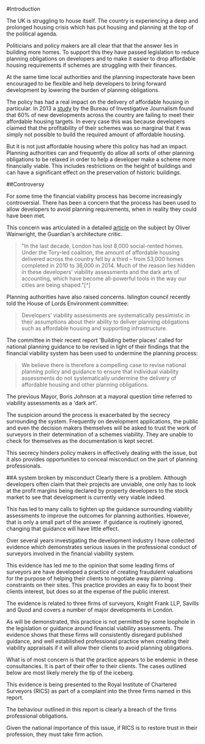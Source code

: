 #Introduction

The UK is struggling to house itself. The country is experiencing a deep and prolonged housing crisis which has put housing and planning at the top of the political agenda. 

Politicians and policy makers are all clear that that the answer lies in building more homes. To support this they have passed legislation to reduce planning obligations on developers and to make it easier to drop affordable housing requirements if schemes are struggling with their finances.

At the same time local authorities and the planning inspectorate have been encouraged to be flexible and help developers to bring forward development by lowering the burden of planning obligations. 

The policy has had a real impact on the delivery of affordable housing in particular. In 2013 a [study](https://www.thebureauinvestigates.com/2013/09/18/thousands-of-affordable-homes-axed/) by the Bureau of Investigative Journalism found that 60% of new developments across the country are failing to meet their affordable housing targets. In every case this was because developers claimed that the profitability of their schemes was so marginal that it was simply not possible to build the required amount of affordable housing.

But it is not just affordable housing where this policy has had an impact. Planning authorities can and frequently do allow all sorts of other planning obligations to be relaxed in order to help a developer make a scheme more financially viable. This includes restrictions on the height of buildings and can have a significant effect on the preservation of historic buildings.

##Controversy

For some time the financial viability process has become increasingly controversial. There has been a concern that the process has been used to allow developers to avoid planning requirements, when in reality they could have been met. 

This concern was articulated in a detailed [article]( https://www.theguardian.com/cities/2015/jun/25/london-developers-viability-planning-affordable-social-housing-regeneration-oliver-wainwright) on the subject by Oliver Wainwright, the Guardian's architecture critic. 

>"In the last decade, London has lost 8,000 social-rented homes. Under the Tory-led coalition, the amount of affordable housing delivered across the country fell by a third – from 53,000 homes completed in 2010 to 36,000 in 2014. Much of the reason lies hidden in these developers’ viability assessments and the dark arts of accounting, which have become all-powerful tools in the way our cities are being shaped."[^]

Planning authorities have also raised concerns. Islington council recently told the House of Lords Environment committee:

>Developers’ viability assessments are systematically pessimistic in their assumptions about
their ability to deliver planning obligations such as affordable housing and
supporting infrastructure.

The committee in their recent report 'Building better places' called for national planning guidance to be revised in light of their findings that the financial viability system has been used to undermine the planning process: 

>We believe there is therefore a compelling case to revise national planning policy and guidance to ensure that individual viability assessments do not systematically undermine the delivery of affordable housing and other planning obligations.

The previous Mayor, Boris Johnson at a mayoral question time referred to viability assessments as a 'dark art'. 

The suspicion around the process is exacerbated by the secrecy surrounding the system. Frequently on development applications, the public and even the decision makers themselves will be asked to trust the work of surveyors in their determination of a schemes viability. They are unable to check for themselves as the documentation is kept secret. 

This secrecy hinders policy makers in effectively dealing with the issue, but it also provides opportunities to conceal misconduct on the part of planning professionals. 

##A system broken by misconduct
Clearly there is a problem. Although developers often claim that their projects are unviable, one only has to look at the profit margins being declared by property developers to the stock market to see that development is currently very viable indeed.

This has led to many calls to tighten up the guidance surrounding viability assessments to improve the outcomes for planning authorities. However, that is only a small part of the answer. If guidance is routinely ignored, changing that guidance will have little effect. 

Over several years investigating the development industry I have collected evidence which demonstrates serious issues in the professional conduct of surveyors involved in the financial viability system.  

This evidence has led me to the opinion that some leading firms of surveyors are have developed a practice of creating fraudulent valuations for the purpose of helping their clients to negotiate away planning constraints on their sites. This practice provides an easy fix to boost their clients interest, but does so at the expense of the public interest. 

The evidence is related to three firms of surveyors, Knight Frank LLP, Savills and Quod and covers a number of major developments in London. 

As will be demonstrated, this practice is not permitted by some loophole in the legislation or guidance around financial viability assessments. The evidence shows that these firms will consistently disregard published guidance, and well established professional practice when creating their viability appraisals if it will allow their clients to avoid planning obligations. 

What is of most concern is that the practice appears to be endemic in these consultancies. It is part of their offer to their clients. The cases outlined below are most likely merely the tip of the iceberg. 

This evidence is being presented to the Royal Institute of Chartered Surveyors (RICS) as part of a complaint into the three firms named in this report. 

The behaviour outlined in this report is clearly a breach of the firms professional obligations.

Given the national importance of this issue, if RICS is to restore trust in their profession, they must take firm action.